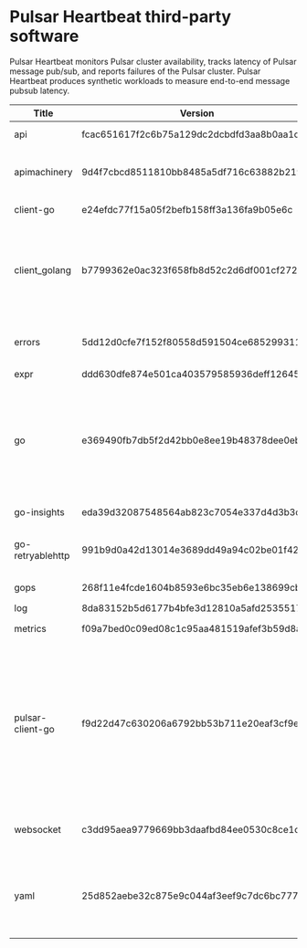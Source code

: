 # Pulsar Heartbeat third-party software

Pulsar Heartbeat monitors Pulsar cluster availability, tracks latency of Pulsar message pub/sub, and reports failures of the Pulsar cluster. Pulsar Heartbeat produces synthetic workloads to measure end-to-end message pubsub latency.


|Title           |Version                                 |License                                                                                              |
|----------------|----------------------------------------|-----------------------------------------------------------------------------------------------------|
|api             |fcac651617f2c6b75a129dc2dcbdfd3aa8b0aa1c|Apache-2.0                                                                                           |
|apimachinery    |9d4f7cbcd8511810bb8485a5df716c63882b219a|Apache-2.0; BSD-3-Clause                                                                             |
|client-go       |e24efdc77f15a05f2befb158ff3a136fa9b05e6c|Apache-2.0                                                                                           |
|client_golang   |b7799362e0ac323f658fb8d52c2d6df001cf272c|Apache-2.0; Multi-license: Apache-2.0 OR BSD-3-Clause                                                |
|errors          |5dd12d0cfe7f152f80558d591504ce685299311e|BSD-2-Clause; BSD-3-Clause                                                                           |
|expr            |ddd630dfe874e501ca403579585936deff126451|MIT                                                                                                  |
|go              |e369490fb7db5f2d42bb0e8ee19b48378dee0ebf|BSD-3-Clause; Multi-license: BSD-3-Clause OR GPL-2.0-only; Public-Domain                             |
|go-insights     |eda39d32087548564ab823c7054e337d4d3b3c86|Apache-2.0                                                                                           |
|go-retryablehttp|991b9d0a42d13014e3689dd49a94c02be01f4237|MPL-2.0-no-copyleft-exception                                                                        |
|gops            |268f11e4fcde1604b8593e6bc35eb6e138699cb5|BSD-3-Clause                                                                                         |
|log             |8da83152b5d6177b4bfe3d12810a5afd25355170|MIT                                                                                                  |
|metrics         |f09a7bed0c09ed08c1c95aa481519afef3b59d8a|Apache-2.0                                                                                           |
|pulsar-client-go|f9d22d47c630206a6792bb53b711e20eaf3cf9ec|Apache-2.0; MIT; Multi-license: Apache-2.0 OR GPL-3.0-only; BSD-3-Clause; public-domain; BSD-2-Clause|
|websocket       |c3dd95aea9779669bb3daafbd84ee0530c8ce1c1|BSD-2-Clause; BSD-3-Clause                                                                           |
|yaml            |25d852aebe32c875e9c044af3eef9c7dc6bc777f|Multi-license: BSD-3-Clause OR MIT; BSD-3-Clause                                                     |
